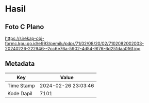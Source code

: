 # Hasil

## Foto C Plano

https://sirekap-obj-formc.kpu.go.id/e993/pemilu/pdpr/71/02/08/20/02/7102082002003-20240226-222946--2cc6e76a-5902-4d54-9f76-6d251daa0f6f.jpg


## Metadata

| Key        | Value               |
| ---------- | ------------------- |
| Time Stamp | 2024-02-26 23:03:46 |
| Kode Dapil | 7101                |



